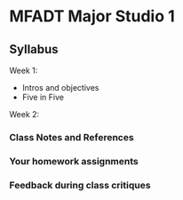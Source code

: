 # MFADT Major Studio 1

## Syllabus
Week 1:
* Intros and objectives
* Five in Five

Week 2:

### Class Notes and References
### Your homework assignments
### Feedback during class critiques
